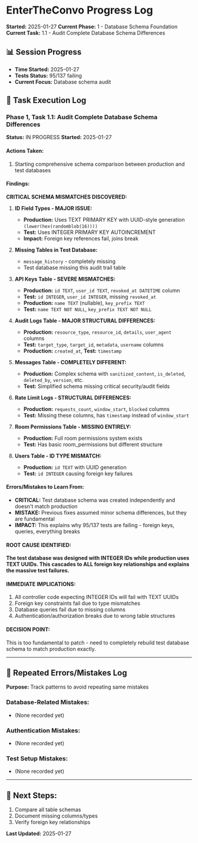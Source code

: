 # EnterTheConvo Progress Log
**Started:** 2025-01-27
**Current Phase:** 1 - Database Schema Foundation
**Current Task:** 1.1 - Audit Complete Database Schema Differences

## 📊 Session Progress
- **Time Started:** 2025-01-27
- **Tests Status:** 95/137 failing
- **Current Focus:** Database schema audit

## 🔄 Task Execution Log

### Phase 1, Task 1.1: Audit Complete Database Schema Differences
**Status:** IN PROGRESS
**Started:** 2025-01-27

#### Actions Taken:
1. Starting comprehensive schema comparison between production and test databases

#### Findings:
**CRITICAL SCHEMA MISMATCHES DISCOVERED:**

1. **ID Field Types - MAJOR ISSUE:**
   - **Production:** Uses TEXT PRIMARY KEY with UUID-style generation `(lower(hex(randomblob(16))))`
   - **Test:** Uses INTEGER PRIMARY KEY AUTOINCREMENT
   - **Impact:** Foreign key references fail, joins break

2. **Missing Tables in Test Database:**
   - `message_history` - completely missing
   - Test database missing this audit trail table

3. **API Keys Table - SEVERE MISMATCHES:**
   - **Production:** `id TEXT`, `user_id TEXT`, `revoked_at DATETIME` column
   - **Test:** `id INTEGER`, `user_id INTEGER`, missing `revoked_at`
   - **Production:** `name TEXT` (nullable), `key_prefix TEXT`
   - **Test:** `name TEXT NOT NULL`, `key_prefix TEXT NOT NULL`

4. **Audit Logs Table - MAJOR STRUCTURAL DIFFERENCES:**
   - **Production:** `resource_type`, `resource_id`, `details`, `user_agent` columns
   - **Test:** `target_type`, `target_id`, `metadata`, `username` columns
   - **Production:** `created_at`, **Test:** `timestamp`

5. **Messages Table - COMPLETELY DIFFERENT:**
   - **Production:** Complex schema with `sanitized_content`, `is_deleted`, `deleted_by`, `version`, etc.
   - **Test:** Simplified schema missing critical security/audit fields

6. **Rate Limit Logs - STRUCTURAL DIFFERENCES:**
   - **Production:** `requests_count`, `window_start`, `blocked` columns
   - **Test:** Missing these columns, has `timestamp` instead of `window_start`

7. **Room Permissions Table - MISSING ENTIRELY:**
   - **Production:** Full room permissions system exists
   - **Test:** Has basic room_permissions but different structure

8. **Users Table - ID TYPE MISMATCH:**
   - **Production:** `id TEXT` with UUID generation
   - **Test:** `id INTEGER` causing foreign key failures

#### Errors/Mistakes to Learn From:
- **CRITICAL:** Test database schema was created independently and doesn't match production
- **MISTAKE:** Previous fixes assumed minor schema differences, but they are fundamental
- **IMPACT:** This explains why 95/137 tests are failing - foreign keys, queries, everything breaks

#### ROOT CAUSE IDENTIFIED:
**The test database was designed with INTEGER IDs while production uses TEXT UUIDs. This cascades to ALL foreign key relationships and explains the massive test failures.**

#### IMMEDIATE IMPLICATIONS:
1. All controller code expecting INTEGER IDs will fail with TEXT UUIDs
2. Foreign key constraints fail due to type mismatches
3. Database queries fail due to missing columns
4. Authentication/authorization breaks due to wrong table structures

#### DECISION POINT:
This is too fundamental to patch - need to completely rebuild test database schema to match production exactly.

---

## 📝 Repeated Errors/Mistakes Log
**Purpose:** Track patterns to avoid repeating same mistakes

### Database-Related Mistakes:
- (None recorded yet)

### Authentication Mistakes:
- (None recorded yet)

### Test Setup Mistakes:
- (None recorded yet)

---

## 🎯 Next Steps:
1. Compare all table schemas
2. Document missing columns/types
3. Verify foreign key relationships

**Last Updated:** 2025-01-27